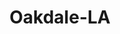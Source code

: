 ---
title: Oakdale-LA
slug: oakdale-la
f_state:
- cms/state/louisiana.md
f_locations:
- cms/payday-loan/check-into-cash-12071.md
- cms/payday-loan/check-into-cash-of-louisiana-13403.md
- cms/payday-loan/express-check-advance-16963.md
- cms/payday-loan/express-check-advance-16981.md
updated-on: '2024-05-30T13:41:28.615Z'
created-on: '2024-05-30T13:41:28.615Z'
published-on: '2024-05-30T13:54:32.469Z'
f_city: Oakdale
layout: '[city].html'
tags: city
---